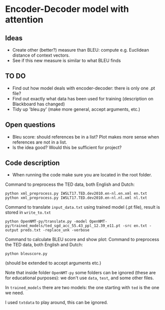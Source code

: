 # Encoder-Decoder model with attention

## Ideas
- Create other (better?) measure than BLEU: compute e.g. Euclidean distance of context vectors.
- See if this new measure is similar to what BLEU finds


## TO DO
- Find out how model deals with encoder-decoder: there is only one .pt file?
- Find out exactly what data has been used for training (description on Blackboard has changed)
- Tidy up 'bleu.py' (make more general, accept arguments, etc.)

## Open questions
- Bleu score: should references be in a list? Plot makes more sense when references are not in a list.
- Is the idea good? Would this be sufficient for project?

## Code description
- When running the code make sure you are located in the root folder.

Command to preprocess the TED data, both English and Dutch:
```
python xml_preprocess.py IWSLT17.TED.dev2010.en-nl.en.xml en.txt
python xml_preprocess.py IWSLT17.TED.dev2010.en-nl.nl.xml nl.txt
```
Command to translate `input_data.txt` using trained model (.pt file), result is stored in `write_to.txt`
```
python OpenNMT-py/translate.py -model OpenNMT-py/trained_models/ted_sgd_acc_55.43_ppl_12.39_e11.pt -src en.txt -output preds.txt -replace_unk -verbose
```

Command to calculate BLEU score and show plot:
Command to preprocess the TED data, both English and Dutch:
```
python bleuscore.py
```
(should be extended to accept arguments etc.)

Note that inside folder `OpenNMT-py` some folders can be ignored (these are for educational purposes): we don't use `data`, `test`, and some other files. 

In `trained_models` there are two models: the one starting with `ted` is the one we need.

I used `txtdata` to play around, this can be ignored.
